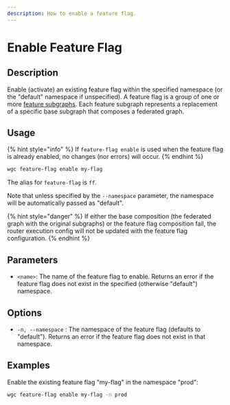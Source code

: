 ```yaml
---
description: How to enable a feature flag.
---
```


# Enable Feature Flag

## Description

Enable (activate) an existing feature flag within the specified namespace (or the "default" namespace if unspecified). A feature flag is a group of one or more [feature subgraphs](../feature-subgraphs/). Each feature subgraph represents a replacement of a specific base subgraph that composes a federated graph.

## Usage

{% hint style="info" %}
If `feature-flag enable` is used when the feature flag is already enabled, no changes (nor errors) will occur.
{% endhint %}

```bash
wgc feature-flag enable my-flag
```

The alias for `feature-flag` is `ff`.

Note that unless specified by the `--namespace` parameter, the namespace will be automatically passed as "default".

{% hint style="danger" %}
If either the base composition (the federated graph with the original subgraphs) or the feature flag composition fail, the router execution config will not be updated with the feature flag configuration.
{% endhint %}

## Parameters

* `<name>`: The name of the feature flag to enable. Returns an error if the feature flag does not exist in the specified (otherwise "default") namespace.

## Options

* `-n, --namespace` : The namespace of the feature flag (defaults to "default"). Returns an error if the feature flag does not exist in that namespace.

## Examples

Enable the existing feature flag "my-flag" in the namespace "prod":

```sh
wgc feature-flag enable my-flag -n prod
```

